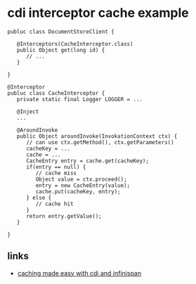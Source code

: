 # cdi interceptor cache example

```
publuc class DocumentStoreClient {

   @Interceptors(CacheInterceptor.class)
   public Object get(long id) {
      // ...
   }
   
}
```

```
@Interceptor
publuc class CacheInterceptor {
   private static final Logger LOGGER = ...
   
   @Inject
   ...

   @AroundInvoke
   public Object aroundInvoke(InvokationContext ctx) {
      // can use ctx.getMethod(), ctx.getParameters()
      cacheKey = ...
      cache = ...
      CacheEntry entry = cache.get(cacheKey);
      if(entry == null) {
         // cache miss
         Object value = ctx.proceed();
         entry = new CacheEntry(value);
         cache.put(cacheKey, entry);
      } else {
         // cache hit
      }
      return entry.getValue();
   }
   
}
```

## links
* [caching made easy with cdi and infinispan](https://paluch.biz/blog/115-caching-made-easy-with-cdi-and-infinispan.html)
